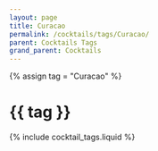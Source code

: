 ```yaml
---
layout: page
title: Curacao
permalink: /cocktails/tags/Curacao/
parent: Cocktails Tags
grand_parent: Cocktails
---
```

{% assign tag = "Curacao" %}
# {{ tag }}
{% include cocktail_tags.liquid %}